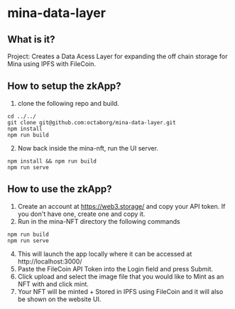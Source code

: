 # mina-data-layer

## What is it?
Project: Creates a Data Acess Layer for expanding the off chain storage for Mina using IPFS with FileCoin.

## How to setup the zkApp?
1. clone the following repo and build.
```
cd ../../
git clone git@github.com:octaborg/mina-data-layer.git
npm install
npm run build
```

2. Now back inside the mina-nft, run the UI server.
```
npm install && npm run build
npm run serve
```

## How to use the zkApp?
1. Create an account at https://web3.storage/ and copy your API token. If you don't have one, create one and copy it.
2. Run in the mina-NFT directory the following commands
```
npm run build
npm run serve
```
4. This will launch the app locally where it can be accessed at http://localhost:3000/
5. Paste the FileCoin API Token into the Login field and press Submit.
6. Click upload and select the image file that you would like to Mint as an NFT with and click mint.
7. Your NFT will be minted + Stored in IPFS using FileCoin and it will also be shown on the website UI. 
